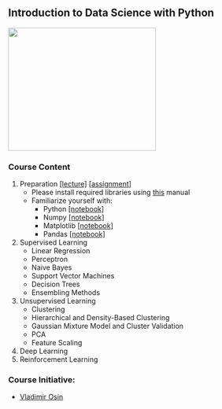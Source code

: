 ## Introduction to Data Science with Python 

<img src="https://media.licdn.com/dms/image/C5612AQEfw2TRbG7h9g/article-inline_image-shrink_1000_1488/0?e=1542240000&v=beta&t=IUcPtcuV4mBjK6B4096K_xI0HOVxlpLc88jDaghHNiA" width="300" height="250"/>

### Course Content
1. Preparation [[lecture]](Modules/1-Preparation/Lecture%21%2-%2General%2Introduction.pdf) [[assignment]](Modules/1-Preparation/assignment_1.ipynb)
   - Please install required libraries using [this](Resources/installation.md) manual
   - Familiarize yourself with:
      - Python     [[notebook]](Modules/1-Preparation/intro_to_python.ipynb) 
      - Numpy      [[notebook]](Modules/1-Preparation/intro_to_numpy.ipynb)  
      - Matplotlib [[notebook]](Modules/1-Preparation/intro_to_matplotlib.ipynb) 
      - Pandas     [[notebook]](Modules/1-Preparation/intro_to_pandas.ipynb)
2. Supervised Learning 
   - Linear Regression
   - Perceptron
   - Naive Bayes
   - Support Vector Machines
   - Decision Trees
   - Ensembling Methods
3. Unsupervised Learning 
   - Clustering
   - Hierarchical and Density-Based Clustering 
   - Gaussian Mixture Model and Cluster Validation 
   - PCA
   - Feature Scaling 
4. Deep Learning
5. Reinforcement Learning
   
### Course Initiative: 

* [Vladimir Osin](https://www.linkedin.com/in/vosin/) 



